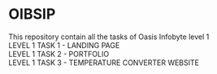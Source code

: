 # OIBSIP
This repository contain all the tasks of Oasis Infobyte level 1 <br>
LEVEL 1 TASK 1 - LANDING PAGE <br>
LEVEL 1 TASK 2 - PORTFOLIO <br>
LEVEL 1 TASK 3 - TEMPERATURE CONVERTER WEBSITE

